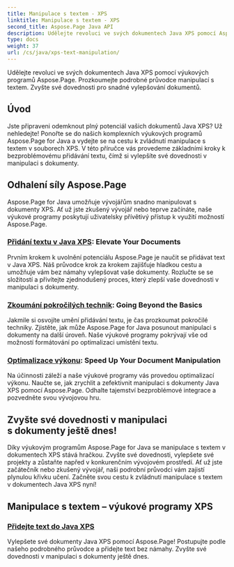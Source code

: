 ```yaml
---
title: Manipulace s textem - XPS
linktitle: Manipulace s textem - XPS
second_title: Aspose.Page Java API
description: Udělejte revoluci ve svých dokumentech Java XPS pomocí Aspose.Page. Prozkoumejte podrobné průvodce manipulací s textem. Zvyšte své dovednosti pro snadné vylepšování dokumentů.
type: docs
weight: 37
url: /cs/java/xps-text-manipulation/
---
```


Udělejte revoluci ve svých dokumentech Java XPS pomocí výukových programů Aspose.Page. Prozkoumejte podrobné průvodce manipulací s textem. Zvyšte své dovednosti pro snadné vylepšování dokumentů.

## Úvod

Jste připraveni odemknout plný potenciál vašich dokumentů Java XPS? Už nehledejte! Ponořte se do našich komplexních výukových programů Aspose.Page for Java a vydejte se na cestu k zvládnutí manipulace s textem v souborech XPS. V této příručce vás provedeme základními kroky k bezproblémovému přidávání textu, čímž si vylepšíte své dovednosti v manipulaci s dokumenty.

## Odhalení síly Aspose.Page

Aspose.Page for Java umožňuje vývojářům snadno manipulovat s dokumenty XPS. Ať už jste zkušený vývojář nebo teprve začínáte, naše výukové programy poskytují uživatelsky přívětivý přístup k využití možností Aspose.Page.

### [Přidání textu v Java XPS](./add-text/): Elevate Your Documents

Prvním krokem k uvolnění potenciálu Aspose.Page je naučit se přidávat text v Java XPS. Náš průvodce krok za krokem zajišťuje hladkou cestu a umožňuje vám bez námahy vylepšovat vaše dokumenty. Rozlučte se se složitostí a přivítejte zjednodušený proces, který zlepší vaše dovednosti v manipulaci s dokumenty.

### [Zkoumání pokročilých technik](#): Going Beyond the Basics

Jakmile si osvojíte umění přidávání textu, je čas prozkoumat pokročilé techniky. Zjistěte, jak může Aspose.Page for Java posunout manipulaci s dokumenty na další úroveň. Naše výukové programy pokrývají vše od možností formátování po optimalizaci umístění textu.

### [Optimalizace výkonu](#): Speed Up Your Document Manipulation

Na účinnosti záleží a naše výukové programy vás provedou optimalizací výkonu. Naučte se, jak zrychlit a zefektivnit manipulaci s dokumenty Java XPS pomocí Aspose.Page. Odhalte tajemství bezproblémové integrace a pozvedněte svou vývojovou hru.

## Zvyšte své dovednosti v manipulaci s dokumenty ještě dnes!

Díky výukovým programům Aspose.Page for Java se manipulace s textem v dokumentech XPS stává hračkou. Zvyšte své dovednosti, vylepšete své projekty a zůstaňte napřed v konkurenčním vývojovém prostředí. Ať už jste začátečník nebo zkušený vývojář, naši podrobní průvodci vám zajistí plynulou křivku učení. Začněte svou cestu k zvládnutí manipulace s textem v dokumentech Java XPS nyní!
## Manipulace s textem – výukové programy XPS
### [Přidejte text do Java XPS](./add-text/)
Vylepšete své dokumenty Java XPS pomocí Aspose.Page! Postupujte podle našeho podrobného průvodce a přidejte text bez námahy. Zvyšte své dovednosti v manipulaci s dokumenty ještě dnes.
